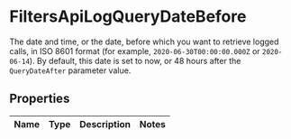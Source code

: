 

# FiltersApiLogQueryDateBefore

The date and time, or the date, before which you want to retrieve logged calls, in ISO 8601 format (for example, `2020-06-30T00:00:00.000Z` or `2020-06-14`). By default, this date is set to now, or 48 hours after the `QueryDateAfter` parameter value.

## Properties

| Name | Type | Description | Notes |
|------------ | ------------- | ------------- | -------------|




